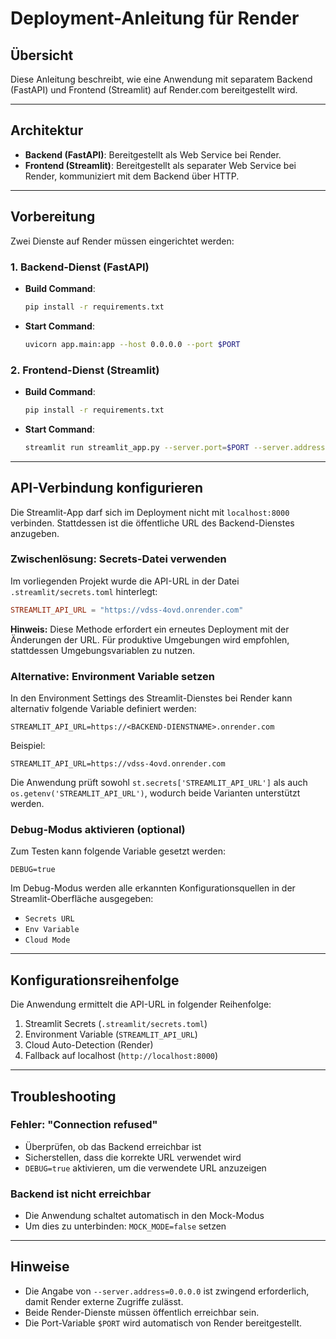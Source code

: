 # Deployment-Anleitung für Render

## Übersicht

Diese Anleitung beschreibt, wie eine Anwendung mit separatem Backend (FastAPI) und Frontend (Streamlit) auf Render.com bereitgestellt wird.

---

## Architektur

- **Backend (FastAPI)**: Bereitgestellt als Web Service bei Render.
- **Frontend (Streamlit)**: Bereitgestellt als separater Web Service bei Render, kommuniziert mit dem Backend über HTTP.

---

## Vorbereitung

Zwei Dienste auf Render müssen eingerichtet werden:

### 1. Backend-Dienst (FastAPI)

- **Build Command**:
  ```bash
  pip install -r requirements.txt
  ```
- **Start Command**:
  ```bash
  uvicorn app.main:app --host 0.0.0.0 --port $PORT
  ```

### 2. Frontend-Dienst (Streamlit)

- **Build Command**:
  ```bash
  pip install -r requirements.txt
  ```
- **Start Command**:
  ```bash
  streamlit run streamlit_app.py --server.port=$PORT --server.address=0.0.0.0
  ```

---

## API-Verbindung konfigurieren

Die Streamlit-App darf sich im Deployment nicht mit `localhost:8000` verbinden. Stattdessen ist die öffentliche URL des Backend-Dienstes anzugeben.

### Zwischenlösung: Secrets-Datei verwenden

Im vorliegenden Projekt wurde die API-URL in der Datei `.streamlit/secrets.toml` hinterlegt:

```toml
STREAMLIT_API_URL = "https://vdss-4ovd.onrender.com"
```

**Hinweis:** Diese Methode erfordert ein erneutes Deployment mit der Änderungen der URL. Für produktive Umgebungen wird empfohlen, stattdessen Umgebungsvariablen zu nutzen.

### Alternative: Environment Variable setzen

In den Environment Settings des Streamlit-Dienstes bei Render kann alternativ folgende Variable definiert werden:

```env
STREAMLIT_API_URL=https://<BACKEND-DIENSTNAME>.onrender.com
```

Beispiel:

```env
STREAMLIT_API_URL=https://vdss-4ovd.onrender.com
```

Die Anwendung prüft sowohl `st.secrets['STREAMLIT_API_URL']` als auch `os.getenv('STREAMLIT_API_URL')`, wodurch beide Varianten unterstützt werden.

### Debug-Modus aktivieren (optional)

Zum Testen kann folgende Variable gesetzt werden:

```env
DEBUG=true
```

Im Debug-Modus werden alle erkannten Konfigurationsquellen in der Streamlit-Oberfläche ausgegeben:

- `Secrets URL`
- `Env Variable`
- `Cloud Mode`

---

## Konfigurationsreihenfolge

Die Anwendung ermittelt die API-URL in folgender Reihenfolge:

1. Streamlit Secrets (`.streamlit/secrets.toml`)
2. Environment Variable (`STREAMLIT_API_URL`)
3. Cloud Auto-Detection (Render)
4. Fallback auf localhost (`http://localhost:8000`)

---

## Troubleshooting

### Fehler: "Connection refused"

- Überprüfen, ob das Backend erreichbar ist
- Sicherstellen, dass die korrekte URL verwendet wird
- `DEBUG=true` aktivieren, um die verwendete URL anzuzeigen

### Backend ist nicht erreichbar

- Die Anwendung schaltet automatisch in den Mock-Modus
- Um dies zu unterbinden: `MOCK_MODE=false` setzen

---

## Hinweise

- Die Angabe von `--server.address=0.0.0.0` ist zwingend erforderlich, damit Render externe Zugriffe zulässt.
- Beide Render-Dienste müssen öffentlich erreichbar sein.
- Die Port-Variable `$PORT` wird automatisch von Render bereitgestellt.


